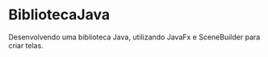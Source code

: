 # BibliotecaJava

Desenvolvendo uma biblioteca Java, utilizando JavaFx e SceneBuilder para criar telas.
